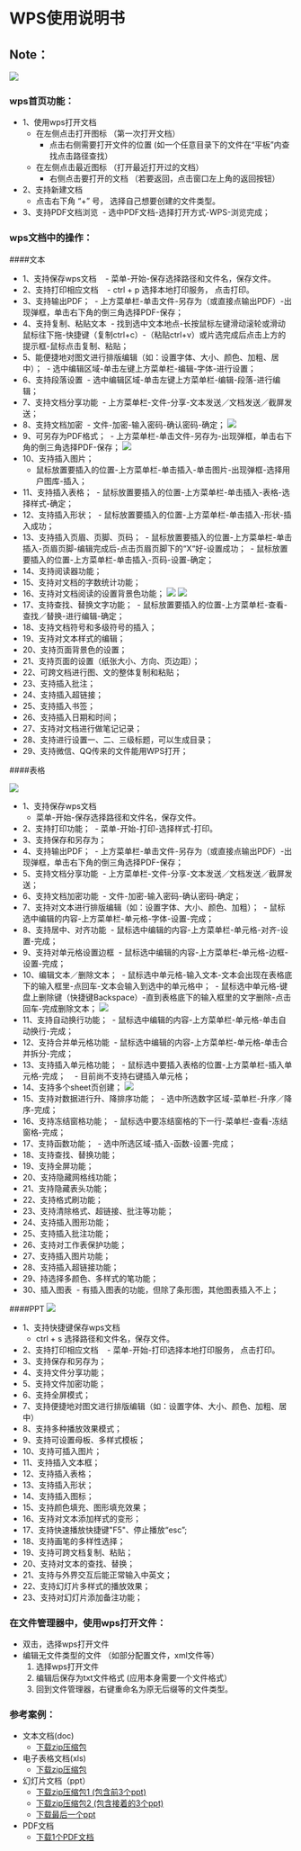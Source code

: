 # WPS使用说明书
## Note：  

![](https://github.com/openthos/community-analysis/blob/master/pic/using-instractions-pic/wps.png)

### wps首页功能：  
- 1、使用wps打开文档
  - 在左侧点击打开图标   （第一次打开文档）
    - 点击右侧需要打开文件的位置   (如一个任意目录下的文件在“平板”内查找点击路径查找）
  - 在左侧点击最近图标   （打开最近打开过的文档）
    - 右侧点击要打开的文档   （若要返回，点击窗口左上角的返回按钮）
- 2、支持新建文档
  - 点击右下角 “+” 号， 选择自己想要创建的文件类型。
- 3、支持PDF文档浏览
  - 选中PDF文档-选择打开方式-WPS-浏览完成；
  
### wps文档中的操作：  

  
####文本
  
- 1、支持保存wps文档  
  -  菜单-开始-保存选择路径和文件名，保存文件。  
- 2、支持打印相应文档  
  - ctrl + p 选择本地打印服务， 点击打印。
- 3、支持输出PDF；
  - 上方菜单栏-单击文件-另存为（或直接点输出PDF）-出现弹框，单击右下角的倒三角选择PDF-保存；
- 4、支持复制、粘贴文本
  - 找到选中文本地点-长按鼠标左键滑动滚轮或滑动鼠标往下拖-快捷键（复制ctrl+c）-（粘贴ctrl+v）或片选完成后点击上方的提示框-鼠标点击复制、粘贴；
- 5、能便捷地对图文进行排版编辑（如：设置字体、大小、颜色、加粗、居中）；
  - 选中编辑区域-单击左键上方菜单栏-编辑-字体-进行设置；
- 6、支持段落设置
  - 选中编辑区域-单击左键上方菜单栏-编辑-段落-进行编辑；
- 7、支持文档分享功能
  - 上方菜单栏-文件-分享-文本发送／文档发送／截屏发送；
- 8、支持文档加密
  - 文件-加密-输入密码-确认密码-确定；
![](https://github.com/openthos/community-analysis/blob/master/pic/WPSpic/Screenshot_2016-12-28-15-52-56.png)
- 9、可另存为PDF格式；
  - 上方菜单栏-单击文件-另存为-出现弹框，单击右下角的倒三角选择PDF-保存；
![](https://github.com/openthos/community-analysis/blob/master/pic/WPSpic/Screenshot_2016-12-28-16-03-55.png)
- 10、支持插入图片；
  - 鼠标放置要插入的位置-上方菜单栏-单击插入-单击图片-出现弹框-选择用户图库-插入；
- 11、支持插入表格；
  - 鼠标放置要插入的位置-上方菜单栏-单击插入-表格-选择样式-确定；
- 12、支持插入形状；
  - 鼠标放置要插入的位置-上方菜单栏-单击插入-形状-插入成功；
- 13、支持插入页眉、页脚、页码；
  - 鼠标放置要插入的位置-上方菜单栏-单击插入-页眉页脚-编辑完成后-点击页眉页脚下的“X“好-设置成功；
  - 鼠标放置要插入的位置-上方菜单栏-单击插入-页码-设置-确定；
- 14、支持阅读器功能；
- 15、支持对文档的字数统计功能；
- 16、支持对文档阅读的设置背景色功能；
![](https://github.com/openthos/community-analysis/blob/master/pic/WPSpic/Screenshot_2016-12-28-16-14-57.png)
![](https://github.com/openthos/community-analysis/blob/master/pic/WPSpic/Screenshot_2016-12-28-16-15-07.png)
- 17、支持查找、替换文字功能；
  - 鼠标放置要插入的位置-上方菜单栏-查看-查找／替换-进行编辑-确定；
- 18、支持文档符号和多级符号的插入；
- 19、支持对文本样式的编辑；
- 20、支持页面背景色的设置；
- 21、支持页面的设置（纸张大小、方向、页边距）；
- 22、可跨文档进行图、文的整体复制和粘贴；
- 23、支持插入批注；
- 24、支持插入超链接；
- 25、支持插入书签；
- 26、支持插入日期和时间；
- 27、支持对文档进行做笔记记录；
- 28、支持进行设置一、二、三级标题，可以生成目录；
- 29、支持微信、QQ传来的文件能用WPS打开；


####表格

![](https://github.com/openthos/community-analysis/blob/master/pic/WPSpic/Screenshot_2016-12-28-16-44-27.png)

- 1、支持保存wps文档  
  - 菜单-开始-保存选择路径和文件名，保存文件。 
- 2、支持打印功能；
  - 菜单-开始-打印-选择样式-打印。
- 3、支持保存和另存为；
- 4、支持输出PDF；
  - 上方菜单栏-单击文件-另存为（或直接点输出PDF）-出现弹框，单击右下角的倒三角选择PDF-保存；
- 5、支持文档分享功能
  - 上方菜单栏-文件-分享-文本发送／文档发送／截屏发送；
- 6、支持文档加密功能
  - 文件-加密-输入密码-确认密码-确定；
- 7、支持对文本进行排版编辑（如：设置字体、大小、颜色、加粗）；
  - 鼠标选中编辑的内容-上方菜单栏-单元格-字体-设置-完成；
- 8、支持居中、对齐功能
  - 鼠标选中编辑的内容-上方菜单栏-单元格-对齐-设置-完成；
- 9、支持对单元格设置边框
  - 鼠标选中编辑的内容-上方菜单栏-单元格-边框-设置-完成；
- 10、编辑文本／删除文本；
  - 鼠标选中单元格-输入文本-文本会出现在表格底下的输入框里-点回车-文本会输入到选中的单元格中；
  - 鼠标选中单元格-键盘上删除键（快捷键Backspace）-直到表格底下的输入框里的文字删除-点击回车-完成删除文本；
![](https://github.com/openthos/community-analysis/blob/master/pic/WPSpic/Screenshot_2016-12-28-17-09-25.png)
- 11、支持自动换行功能；
  - 鼠标选中编辑的内容-上方菜单栏-单元格-单击自动换行-完成；
- 12、支持合并单元格功能
  - 鼠标选中编辑的内容-上方菜单栏-单元格-单击合并拆分-完成；
- 13、支持插入单元格功能；
  - 鼠标选中要插入表格的位置-上方菜单栏-插入单元格-完成；
    - 目前尚不支持右键插入单元格；
- 14、支持多个sheet页创建；
![](https://github.com/openthos/community-analysis/blob/master/pic/WPSpic/Screenshot_2016-12-28-17-15-17.png)
- 15、支持对数据进行升、降排序功能；
  - 选中所选数字区域-菜单栏-升序／降序-完成；
- 16、支持冻结窗格功能；
  - 鼠标选中要冻结窗格的下一行-菜单栏-查看-冻结窗格-完成；
- 17、支持函数功能；
  - 选中所选区域-插入-函数-设置-完成；
- 18、支持查找、替换功能；
- 19、支持全屏功能；
- 20、支持隐藏网格线功能；
- 21、支持隐藏表头功能；
- 22、支持格式刷功能；
- 23、支持清除格式、超链接、批注等功能；
- 24、支持插入图形功能；
- 25、支持插入批注功能；
- 26、支持对工作表保护功能；
- 27、支持插入图片功能；
- 28、支持插入超链接功能；
- 29、持选择多颜色、多样式的笔功能；
- 30、插入图表
  - 有插入图表的功能，但除了条形图，其他图表插入不上；
  
####PPT
![](https://github.com/openthos/community-analysis/blob/master/pic/WPSpic/Screenshot_2016-12-29-09-22-44.png)

- 1、支持快捷键保存wps文档  
  - ctrl + s 选择路径和文件名，保存文件。  
- 2、支持打印相应文档  
  - 菜单-开始-打印选择本地打印服务， 点击打印。
- 3、支持保存和另存为；
- 4、支持文件分享功能；
- 5、支持文件加密功能；
- 6、支持全屏模式；
- 7、支持便捷地对图文进行排版编辑（如：设置字体、大小、颜色、加粗、居中）
- 8、支持多种播放效果模式；
- 9、支持可设置母板、多样式模板；
- 10、支持可插入图片；
- 11、支持插入文本框；
- 12、支持插入表格；
- 13、支持插入形状；
- 14、支持插入图标；
- 15、支持颜色填充、图形填充效果；
- 16、支持对文本添加样式的变形；
- 17、支持快速播放快捷键"F5"、停止播放“esc”;
- 18、支持画笔的多样性选择；
- 19、支持可跨文档复制、粘贴；
- 20、支持对文本的查找、替换；
- 21、支持与外界交互后能正常输入中英文；
- 22、支持幻灯片多样式的播放效果；
- 23、支持对幻灯片添加备注功能；


### 在文件管理器中，使用wps打开文件：  
- 双击，选择wps打开文件  
- 编辑无文件类型的文件   （如部分配置文件，xml文件等）
  1. 选择wps打开文件
  2. 编辑后保存为txt文件格式  (应用本身需要一个文件格式）  
  3. 回到文件管理器，右键重命名为原无后缀等的文件类型。

### 参考案例：  
- 文本文档(doc)  
  - [下载zip压缩包](https://github.com/openthos/multiwin-analysis/tree/master/doc/docs.zip) 
- 电子表格文档(xls)
  - [下载zip压缩包](https://github.com/openthos/multiwin-analysis/tree/master/doc/xls.zip) 
- 幻灯片文档（ppt）
  - [下载zip压缩包1 (包含前3个ppt)](https://github.com/openthos/multiwin-analysis/tree/master/doc/ppt.zip) 
  - [下载zip压缩包2 (包含接着的3个ppt)](https://github.com/openthos/multiwin-analysis/tree/master/doc/ppt2.zip) 
  - [下载最后一个ppt](https://github.com/openthos/multiwin-analysis/tree/master/doc/tmp_19691-一铭翻译云V2.0介绍-950946290.pptx) 
- PDF文档
  - [下载1个PDF文档](https://github.com/openthos/multiwin-analysis/tree/master/doc/cy-1.pdf) 
